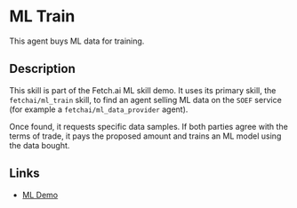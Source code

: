 # ML Train

This agent buys ML data for training.

## Description

This skill is part of the Fetch.ai ML skill demo. It uses its primary skill, the `fetchai/ml_train` skill, to find an agent selling ML data on the `SOEF` service (for example a `fetchai/ml_data_provider` agent). 

Once found, it requests specific data samples. If both parties agree with the terms of trade, it pays the proposed amount and trains an ML model using the data bought.

## Links

* <a href="https://docs.fetch.ai/aea/ml-skills/" target="_blank">ML Demo</a>